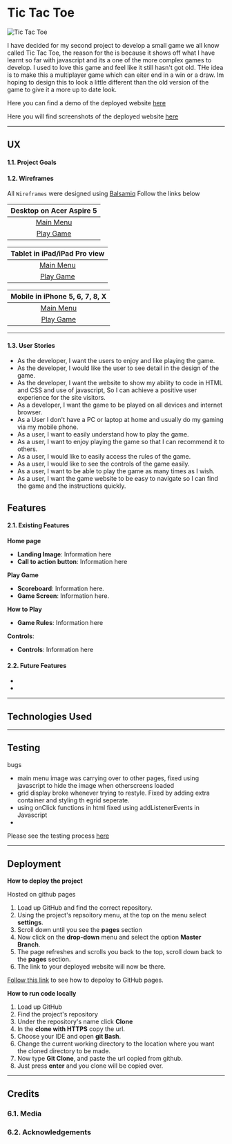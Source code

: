 # Tic Tac Toe

![Tic Tac Toe]()

I have decided for my second project to develop a small game we all know called Tic Tac Toe, the reason for the is because it shows off
what I have learnt so far with javascript and its a one of the more complex games to develop. I used to love this game and feel like 
it still hasn't got old. THe idea is to make this a multiplayer game which can eiter end in a win or a draw. Im hoping to design this
to look a little different than the old version of the game to give it a more up to date look.

Here you can find a demo of the deployed website [here]()

Here you will find screenshots of the deployed website [here]()

---

## UX

#### 1.1. Project Goals


#### 1.2. Wireframes

All ```Wireframes``` were designed using [Balsamiq](https://balsamiq.com/) Follow the links below 

|      Desktop on Acer Aspire 5     |
|      :-----:      |
|[Main Menu]()|
|[Play Game]()|

|      Tablet in iPad/iPad Pro view     |
|      :-----:      |
|[Main Menu]()|
|[Play Game]()|

|      Mobile in iPhone 5, 6, 7, 8, X     |
|      :-----:      |
|[Main Menu]()|
|[Play Game]()|

---

#### 1.3. User Stories
 
- As the developer, I want the users to enjoy and like playing the game.
- As the developer, I would like the user to see detail in the design of the game. 
- As the developer, I want the website to show my ability to code in HTML and CSS and use of javascript, So I can achieve a positive user experience for the site visitors.
- As a developer, I want the game to be played on all devices and internet browser. 
- As a User I don't have a PC or laptop at home and usually do my gaming via my mobile phone.
- As a user, I want to easily understand how to play the game.
- As a user, I want to enjoy playing the game so that I can recommend it to others.
- As a user, I would like to easily access the rules of the game. 
- As a user, I would like to see the controls of the game easily.
- As a user, I want to be able to play the game as many times as I wish.
- As a user, I want the game website to be easy to navigate so I can find the game and the instructions quickly.
 
## Features

#### 2.1. Existing Features

**Home page**

- **Landing Image**: Information here
- **Call to action button**: Information here

**Play Game**

- **Scoreboard**: Information here.
- **Game Screen**: Information here.

**How to Play**

- **Game Rules**: Information here

**Controls**:

- **Controls**: Information here
 

#### 2.2. Future Features
- 
- 

---

## Technologies Used


---

## Testing

bugs
- main menu image was carrying over to other pages, fixed using javascript to hide the image when otherscreens loaded
- grid display broke whenever trying to restyle. Fixed by adding extra container and styling th egrid seperate.
- using onClick functions in html fixed using addListenerEvents in Javascript
- 

Please see the testing process [here]()

---

## Deployment

**How to deploy the project**

Hosted on github pages

1. Load up GitHub and find the correct repository.
2. Using the project's repsoitory menu, at the top on the menu select **settings**.
3. Scroll down until you see the **pages** section
4. Now click on the **drop-down** menu and select the option **Master Branch**.
5. The page refreshes and scrolls you back to the top, scroll down back to the **pages** section.
6. The link to your deployed website will now be there.

[Follow this link](https://docs.github.com/en/pages/getting-started-with-github-pages/configuring-a-publishing-source-for-your-github-pages-site) to see how to depoloy to GitHub pages. 

**How to run code locally**

1. Load up GitHub
2. Find the project's repository
3. Under the repository's name click **Clone**
4. In the **clone with HTTPS** copy the url.
5. Choose your IDE and open **git Bash**.
6. Change the current working directory to the location where you want the cloned directory to be made.
7. Now type **Git Clone**, and paste the url copied from github.
8. Just press **enter** and you clone will be copied over.

---

## Credits


### 6.1. Media


### 6.2. Acknowledgements
